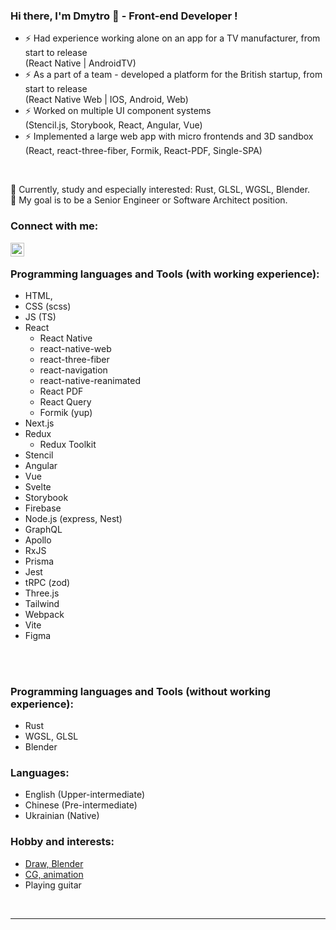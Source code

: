 ### Hi there, I'm Dmytro 👋 - Front-end Developer !

- ⚡ Had experience working alone on an app for a TV manufacturer, from start to release <br> (React Native | AndroidTV)
- ⚡ As a part of a team - developed a platform for the British startup, from start to release <br> (React Native Web | IOS, Android, Web)
- ⚡ Worked on multiple UI component systems <br> (Stencil.js, Storybook, React, Angular, Vue)
- ⚡ Implemented a large web app with micro frontends and 3D sandbox <br> (React, react-three-fiber, Formik, React-PDF, Single-SPA)
<br />

🌱 Currently, study and especially interested: Rust, GLSL, WGSL, Blender. <br />
🥅 My goal is to be a Senior Engineer or Software Architect position. 

### Connect with me:
[<img align="left" alt="marcupan | LinkedIn" width="22px" src="https://cdn.simpleicons.org/linkedin" />][linkedin]

<br />

### Programming languages and Tools (with working experience):
- HTML, 
- CSS (scss)
- JS (TS)
- React
  - React Native
  - react-native-web
  - react-three-fiber
  - react-navigation
  - react-native-reanimated
  - React PDF
  - React Query
  - Formik (yup)
- Next.js
- Redux
    - Redux Toolkit
- Stencil
- Angular
- Vue
- Svelte
- Storybook
- Firebase
- Node.js (express, Nest)
- GraphQL
- Apollo
- RxJS
- Prisma
- Jest
- tRPC (zod)
- Three.js
- Tailwind
- Webpack
- Vite
- Figma
<br />
<br />

### Programming languages and Tools (without working experience):
- Rust
- WGSL, GLSL
- Blender

### Languages:
- English (Upper-intermediate)
- Chinese (Pre-intermediate)
- Ukrainian (Native)

### Hobby and interests:
- [Draw, Blender][behance]
- [CG, animation][shadertoy]
- Playing guitar

<br />

---

[linkedin]: https://www.linkedin.com/in/dem-marcupan-501aa7a7
[behance]: https://www.behance.net/DemMarcupan
[shadertoy]: https://www.shadertoy.com/user/marcupan
